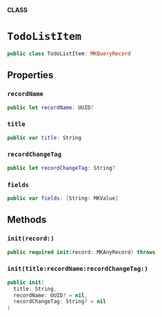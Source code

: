 **CLASS**

# `TodoListItem`

```swift
public class TodoListItem: MKQueryRecord
```

## Properties
### `recordName`

```swift
public let recordName: UUID?
```

### `title`

```swift
public var title: String
```

### `recordChangeTag`

```swift
public let recordChangeTag: String?
```

### `fields`

```swift
public var fields: [String: MKValue]
```

## Methods
### `init(record:)`

```swift
public required init(record: MKAnyRecord) throws
```

### `init(title:recordName:recordChangeTag:)`

```swift
public init(
  title: String,
  recordName: UUID? = nil,
  recordChangeTag: String? = nil
)
```
